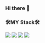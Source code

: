 ### Hi there 👋
### 🛠️MY Stack🛠️
<img src="https://img.shields.io/badge/SpringBoot-6DB33F?style=flat-square&logo=Spring Boot&logoColor=white"/>
<img src="https://img.shields.io/badge/C-6DB33F?style=flat-square&logo=C &logoColor=white"/>
<img src="https://img.shields.io/badge/C-6DB33F?style=flat-square&logo=C++ &logoColor=white"/>
<img src="https://img.shields.io/badge/C-6DB33F?style=flat-square&logo=Java &logoColor=white"/>
<!--
**beargame123/beargame123** is a ✨ _special_ ✨ repository because its `README.md` (this file) appears on your GitHub profile.
Here are some ideas to get you started:

- 🔭 I’m currently working on ...
- 🌱 I’m currently learning ...
- 👯 I’m looking to collaborate on ...
- 🤔 I’m looking for help with ...
- 💬 Ask me about ...
- 📫 How to reach me: ...
- 😄 Pronouns: ...
- ⚡ Fun fact: ...
-->
